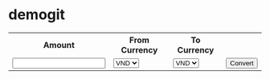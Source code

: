 # demogit
<!DOCTYPE html>
<html lang="en">
<head>
  <meta charset="UTF-8">
  <title>Chuyển đổi tiền tệ</title>
</head>
<body>
<table>
  <tr>
    <th><label for="Amount">Amount</label></th>
    <th>From Currency</th>
    <th>To Currency</th>
    <th></th>
  </tr>
  <tr>
    <td><input type="text" id="Amount"></td>
    <td>
      <select id="From">
        <option value="VND">VND</option>
        <option value="USD">USD</option>
      </select>
    </td>
    <td>
      <select id="To">
        <option value="VND">VND</option>
        <option  value="USD">USD</option>
      </select>
    </td>
    <td><button onclick="ChangeMoney()">Convert</button></td>
  </tr>
</table>

<br>
<p id="Result"></p>
</body>
</html>

<script src="demo.js"></script>
